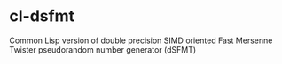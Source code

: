 # cl-dsfmt
Common Lisp version of double precision SIMD oriented Fast Mersenne Twister pseudorandom number generator (dSFMT)
